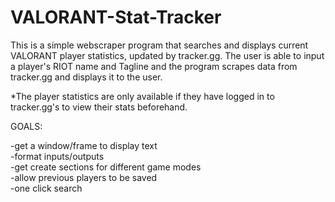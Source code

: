 # VALORANT-Stat-Tracker

This is a simple webscraper program that searches and displays current VALORANT player statistics, updated by tracker.gg.
The user is able to input a player's RIOT name and Tagline and the program scrapes data from tracker.gg and displays it to the user.

*The player statistics are only available if they have logged in to tracker.gg's to view their stats beforehand.

GOALS:

-get a window/frame to display text\
-format inputs/outputs\
-get create sections for different game modes\
-allow previous players to be saved\
-one click search

